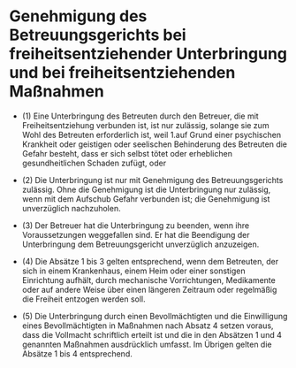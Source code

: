 # Genehmigung des Betreuungsgerichts bei freiheitsentziehender Unterbringung und bei freiheitsentziehenden Maßnahmen

- (1) Eine Unterbringung des Betreuten durch den Betreuer, die mit Freiheitsentziehung verbunden ist, ist nur zulässig, solange sie zum Wohl des Betreuten erforderlich ist, weil 1.auf Grund einer psychischen Krankheit oder geistigen oder seelischen Behinderung des Betreuten die Gefahr besteht, dass er sich selbst tötet oder erheblichen gesundheitlichen Schaden zufügt, oder

- (2) Die Unterbringung ist nur mit Genehmigung des Betreuungsgerichts zulässig. Ohne die Genehmigung ist die Unterbringung nur zulässig, wenn mit dem Aufschub Gefahr verbunden ist; die Genehmigung ist unverzüglich nachzuholen.

- (3) Der Betreuer hat die Unterbringung zu beenden, wenn ihre Voraussetzungen weggefallen sind. Er hat die Beendigung der Unterbringung dem Betreuungsgericht unverzüglich anzuzeigen.

- (4) Die Absätze 1 bis 3 gelten entsprechend, wenn dem Betreuten, der sich in einem Krankenhaus, einem Heim oder einer sonstigen Einrichtung aufhält, durch mechanische Vorrichtungen, Medikamente oder auf andere Weise über einen längeren Zeitraum oder regelmäßig die Freiheit entzogen werden soll.

- (5) Die Unterbringung durch einen Bevollmächtigten und die Einwilligung eines Bevollmächtigten in Maßnahmen nach Absatz 4 setzen voraus, dass die Vollmacht schriftlich erteilt ist und die in den Absätzen 1 und 4 genannten Maßnahmen ausdrücklich umfasst. Im Übrigen gelten die Absätze 1 bis 4 entsprechend.

